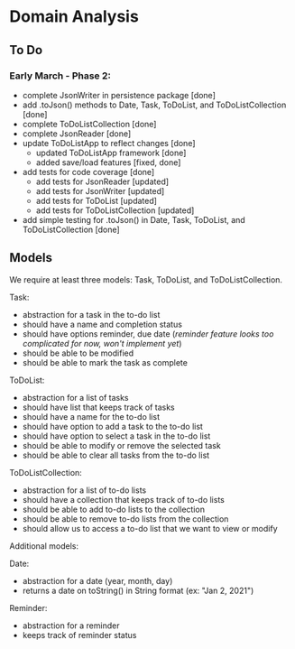 # Domain Analysis

## To Do

### Early March - Phase 2:
- complete JsonWriter in persistence package [done]
- add .toJson() methods to Date, Task, ToDoList, and ToDoListCollection [done]
- complete ToDoListCollection [done]
- complete JsonReader [done]
- update ToDoListApp to reflect changes [done]
    - updated ToDoListApp framework [done]
    - added save/load features [fixed, done]
- add tests for code coverage [done]
    - add tests for JsonReader [updated]
    - add tests for JsonWriter [updated]
    - add tests for ToDoList [updated]
    - add tests for ToDoListCollection [updated]
- add simple testing for .toJson() in Date, Task, ToDoList, and ToDoListCollection [done]
    
## Models

We require at least three models: Task, ToDoList, and ToDoListCollection.

Task:
- abstraction for a task in the to-do list
- should have a name and completion status
- should have options reminder, due date
(*reminder feature looks too complicated for now, won't implement yet*)
- should be able to be modified
- should be able to mark the task as complete

ToDoList:
- abstraction for a list of tasks
- should have list that keeps track of tasks
- should have a name for the to-do list
- should have option to add a task to the to-do list
- should have option to select a task in the to-do list
- should be able to modify or remove the selected task 
- should be able to clear all tasks from the to-do list

ToDoListCollection:
- abstraction for a list of to-do lists
- should have a collection that keeps track of to-do lists
- should be able to add to-do lists to the collection
- should be able to remove to-do lists from the collection
- should allow us to access a to-do list that we want to view or modify


Additional models:

Date:
- abstraction for a date (year, month, day)
- returns a date on toString() in String format (ex: "Jan 2, 2021")

Reminder:
- abstraction for a reminder
- keeps track of reminder status